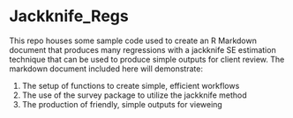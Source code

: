 # Jackknife_Regs
This repo houses some sample code used to create an R Markdown document that produces many regressions with a jackknife SE estimation technique that can be used to produce simple outputs for client review. The markdown document included here will demonstrate:
1. The setup of functions to create simple, efficient workflows
2. The use of the survey package to utilize the jackknife method
3. The production of friendly, simple outputs for vieweing
